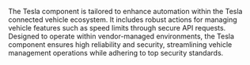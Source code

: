 The Tesla component is tailored to enhance automation within the Tesla connected vehicle ecosystem. It includes robust actions for managing vehicle features such as speed limits through secure API requests. Designed to operate within vendor-managed environments, the Tesla component ensures high reliability and security, streamlining vehicle management operations while adhering to top security standards.
